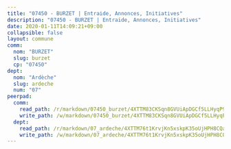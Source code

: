 ```yaml
---
title: "07450 - BURZET | Entraide, Annonces, Initiatives"
description: "07450 - BURZET | Entraide, Annonces, Initiatives"
date: 2020-01-11T14:09:21+09:00
collapsible: false
layout: commune
comm:
  nom: "BURZET"
  slug: burzet
  cp: "07450"
dept:
  nom: "Ardèche"
  slug: ardeche
  num: "07"
peerpad:
  comm:
    read_path: /r/markdown/07450_burzet/4XTTM83CKSqn8GVUiApDGCf5LLHyqP9KuNxJW22XspAQU9rch
    write_path: /w/markdown/07450_burzet/4XTTM83CKSqn8GVUiApDGCf5LLHyqP9KuNxJW22XspAQU9rch-K3TgTqheqZjVCXpYEmbECrChLYAN6poXbSDDmtMQpZ5qH21ipuUcnxr4zd4ERuDPZDE1YB5JPKrJhP8RvC21PchtZnzLG1rdS7LJjauEW3xw11R4R7QUBQ48gmy7G4dx6ekwYbG5
  dept:
    read_path: /r/markdown/07_ardeche/4XTTM76t1KrvjKn5xskpK35oUjHPH8CQaLdMsC4TVbgaVPp9H
    write_path: /w/markdown/07_ardeche/4XTTM76t1KrvjKn5xskpK35oUjHPH8CQaLdMsC4TVbgaVPp9H-K3TgTz6XqMtb1TG26LozWQGWzYCmeEroVRKKCBntm7SADEzfC88gC5qx4GzHEVb3Y3CHH1FRtgCq45v9wokwFBFS6YysdmDNnD29f5C4C6FuF2ZpCUFJZY3XzmFx1kWscUwpw6qR
---
```



